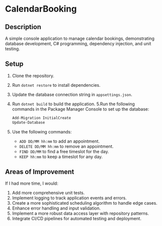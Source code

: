 # CalendarBooking

## Description
A simple console application to manage calendar bookings, demonstrating database development, C# programming, dependency injection, and unit testing.

## Setup
1. Clone the repository.
2. Run `dotnet restore` to install dependencies.
3. Update the database connection string in `appsettings.json`.
4. Run `dotnet build` to build the application.
5.Run the following commands in the Package Manager Console to set up the database:

	```sh
	Add-Migration InitialCreate
	Update-Database

6. Use the following commands:
   - `ADD DD/MM hh:mm` to add an appointment.
   - `DELETE DD/MM hh:mm` to remove an appointment.
   - `FIND DD/MM` to find a free timeslot for the day.
   - `KEEP hh:mm` to keep a timeslot for any day.

## Areas of Improvement
If I had more time, I would:
1. Add more comprehensive unit tests.
2. Implement logging to track application events and errors.
3. Create a more sophisticated scheduling algorithm to handle edge cases.
4. Enhance error handling and input validation.
5. Implement a more robust data access layer with repository patterns.
6. Integrate CI/CD pipelines for automated testing and deployment.
